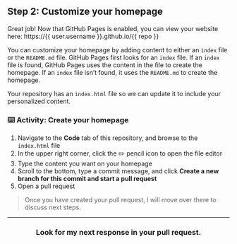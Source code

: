 ## Step 2: Customize your homepage

Great job! Now that GitHub Pages is enabled, you can view your website here: https://{{ user.username }}.github.io/{{ repo }} 

You can customize your homepage by adding content to either an `index` file or the `README.md` file. GitHub Pages first looks for an `index` file. If an `index` file is found, GitHub Pages uses the content in the file to create the homepage. If an `index` file isn’t found, it uses the `README.md` to create the homepage.

Your repository has an `index.html` file so we can update it to include your personalized content.

### :keyboard: Activity: Create your homepage

1. Navigate to the **Code** tab of this repository, and browse to the `index.html` file
1. In the upper right corner, click the :pencil2: pencil icon to open the file editor
2. Type the content you want on your homepage
3. Scroll to the bottom, type a commit message, and click **Create a new branch for this commit and start a pull request**
4. Open a pull request

> Once you have created your pull request, I will move over there to discuss next steps.

<hr>
<h3 align="center">Look for my next response in your pull request.</h3>
